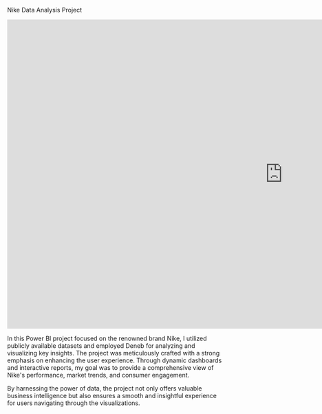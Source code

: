 

Nike Data Analysis Project

<iframe width="1280" height="718" src="https://www.youtube.com/embed/LVPfg_10d6E" title="video" frameborder="0" allow="accelerometer; autoplay; clipboard-write; encrypted-media; gyroscope; picture-in-picture; web-share" allowfullscreen></iframe>

In this Power BI project focused on the renowned brand Nike, I utilized publicly available datasets and employed Deneb for analyzing and visualizing key insights. The project was meticulously crafted with a strong emphasis on enhancing the user experience. Through dynamic dashboards and interactive reports, my goal was to provide a comprehensive view of Nike's performance, market trends, and consumer engagement.

By harnessing the power of data, the project not only offers valuable business intelligence but also ensures a smooth and insightful experience for users navigating through the visualizations.
